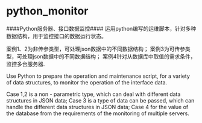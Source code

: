 # python_monitor

####Python服务器、接口数据监控####
运用python编写的运维脚本，针对多种数据结构，用于监控接口的数据运行状态。

案例1、2为非传参类型，可处理json数据中的不同数据结构；
案例3为可传参类型，可处理json数据中的不同数据结构；
案例4针对从数据库中取值的需求条件，监控多台服务器.

Use Python to prepare the operation and maintenance script, for a variety of data structures, to monitor the operation of the interface data.

Case 1,2 is a non - parametric type, which can deal with different data structures in JSON data;
Case 3 is a type of data can be passed, which can handle the different data structures in JSON data;
Case 4 for the value of the database from the requirements of the monitoring of multiple servers.
